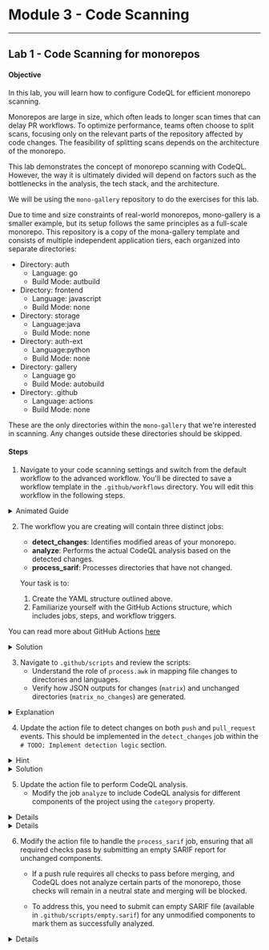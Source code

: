 # Module 3 - Code Scanning

---

## Lab 1 - Code Scanning for monorepos

#### Objective

In this lab, you will learn how to configure CodeQL for efficient monorepo scanning.

Monorepos are large in size, which often leads to longer scan times that can delay PR workflows. To optimize performance, teams often choose to split scans, focusing only on the relevant parts of the repository affected by code changes. The feasibility of splitting scans depends on the architecture of the monorepo.

This lab demonstrates the concept of monorepo scanning with CodeQL. However, the way it is ultimately divided will depend on factors such as the bottlenecks in the analysis, the tech stack, and the architecture.

We will be using the `mono-gallery` repository to do the exercises for this lab. 

Due to time and size constraints of real-world monorepos, mono-gallery is a smaller example, but its setup follows the same principles as a full-scale monorepo. This repository is a copy of the mona-gallery template and consists of multiple independent application tiers, each organized into separate directories:

- Directory: auth
    - Language: go
    - Build Mode: autbuild
- Directory: frontend
    - Language: javascript
    - Build Mode: none
- Directory: storage
    - Language:java
    - Build Mode: none
- Directory: auth-ext    
    - Language:python
    - Build Mode: none
- Directory: gallery
    - Language go
    - Build Mode: autobuild
- Directory: .github
    - Language: actions
    - Build Mode: none

These are the only directories within the `mono-gallery` that we're interested in scanning. Any changes outside these directories should be skipped. 

#### Steps

1. Navigate to your code scanning settings and switch from the default workflow to the advanced workflow. You'll be directed to save a workflow template in the `.github/workflows` directory. You will edit this workflow in the following steps.

<details>
  <summary> Animated Guide</summary>

  ![alt text](images/default-to-advanced.gif)

</details>


2. The workflow you are creating will contain three distinct jobs:
     - **detect_changes**: Identifies modified areas of your monorepo.
     - **analyze**: Performs the actual CodeQL analysis based on the detected changes.
     - **process_sarif**: Processes directories that have not changed. 
     
     Your task is to:
     1. Create the YAML structure outlined above.
     2. Familiarize yourself with the GitHub Actions structure, which includes jobs, steps, and workflow triggers.

You can read more about GitHub Actions [here](https://docs.github.com/en/actions)

   <details>
     <summary>Solution</summary>

    ```yaml

      name: "CodeQL Monorepo Analysis"

      on:
        push:
          branches: [ "main" ]
        pull_request:
          branches: [ "main" ]
        schedule:
          - cron: '19 1 * * 1'

      jobs:
        detect_changes:
          runs-on: ubuntu-latest
          permissions:
            actions: read
            contents: read
          outputs:
            matrix: ${{ steps.detect_changes.outputs.matrix }}
            matrix_no_changes: ${{ steps.detect_changes.outputs.matrix_no_changes }}
          steps:
            - name: Checkout repository
              uses: actions/checkout@v4
              with:
                fetch-depth: 2        
            - name: Find changed directories and map to directories and languages
              id: detect_changes
              run: |
                # TODO: Implement detection logic

        analyze:
          name: Analyze (${{ matrix.language }})
          needs: detect_changes
          runs-on: ubuntu-latest
          permissions:
            security-events: write
            packages: read
            actions: read
            contents: read
          strategy:
            fail-fast: true
            matrix:
              include: ${{ fromJson(needs.detect_changes.outputs.matrix) }}

          steps:
            - name: Checkout repository
              uses: actions/checkout@v4
              with:
                sparse-checkout: |
                  ${{ matrix.directory }}
                sparse-checkout-cone-mode: false
            # TODO: Implement CodeQL analysis steps

        process_sarif:
          name: Process SARIF
          needs: [detect_changes, analyze]
          runs-on: ubuntu-latest
          permissions:
            # required for all workflows
            security-events: write
            # required to fetch internal or private CodeQL packs
            packages: read
            # only required for workflows in private repositories
            actions: read
            contents: read
          strategy:
            fail-fast: true
            matrix: 
              include:  # TODO: Implement what needs to be passed into the matrix

          steps:
          - name: Checkout repository
            uses: actions/checkout@v4
            with:
              sparse-checkout: |
                 # TODO: Implement what needs to be checked out
              sparse-checkout-cone-mode: false
          
           # TODO: Implement processing unchanged files 
                

    ```    
   </details>


   3. Navigate to `.github/scripts` and review the scripts:
      - Understand the role of `process.awk` in mapping file changes to directories and languages.
      - Verify how JSON outputs for changes (`matrix`) and unchanged directories (`matrix_no_changes`) are generated.

   <details>
     <summary>Explanation</summary>

     This awk script processes a configuration file (1cfg_for_dir.txt`) that identifies the programming language and build mode for each directory. It then checks which directories have changes and which do not, and outputs this information in JSON format.
     
     Here is a step-by-step explanation of the script:
     
     **BEGIN Block**:
     Reads the `cfg_for_dir.txt` file line by line.
     Each line is split into fields based on the semicolon delimiter.
     Populates the `cfg_for_dir` associative array with the directory path as the key, and another associative array as the value, which contains the language and build mode for that directory.
     
     **Main Block**:
     For each record processed, it checks if the directory (the first field) is in `cfg_for_dir`.
     If the directory is not yet in the dirs array, it adds an entry to the dirs array with JSON-formatted information about the directory, language, and build mode.
     Also, it iterates through all keys in `cfg_for_dir` and checks if they are not in dirs. If they are not, it adds them to the no_changes array with similar JSON-formatted information.

     **END Block**:
     Outputs the contents of `dirs` and `no_changes` arrays in JSON format.
     The `changes` array contains directories where files have changed, while the `no_changes` array contains directories where no files have changed.
     The final output is a JSON object that lists directories with changes and directories without changes, each with their corresponding language and build mode. This can be used for further processing, such as code analysis or build orchestration.
     
   </details>

   4. Update the action file to detect changes on both `push` and `pull_request` events. This should be implemented in the `detect_changes` job within the `# TODO: Implement detection logic` section.

   <details>
     <summary>Hint</summary>
      - To detect changes on a pull request, use:
           `git diff --name-only ${{ github.event.pull_request.base.sha }} ${{ github.event.pull_request.head.sha }}` 
      -  To detect changes on a `push` use:
            `git diff --name-only HEAD^ HEAD`
      - Ensure the workflow fetches enough history by setting `fetch-depth: 2` on checkout.

   </details>

   <details>
     <summary>Solution</summary>

    ```yaml

      name: "CodeQL Monorepo Analysis"

      on:
        push:
          branches: [ "main" ]
        pull_request:
          branches: [ "main" ]
        schedule:
          - cron: '19 1 * * 1'

      jobs:
        detect_changes:
          runs-on: ubuntu-latest
          permissions:
            actions: read
            contents: read
          outputs:
            matrix: ${{ steps.detect_changes.outputs.matrix }}
            matrix_no_changes: ${{ steps.detect_changes.outputs.matrix_no_changes }}
          steps:
            - name: Checkout repository
              uses: actions/checkout@v4
              with:
                fetch-depth: 2        
            - name: Find changed directories and map to directories and languages
              id: detect_changes
              run: |
                cd .github/scripts
                if [[ ${{ github.event_name }} == 'pull_request' ]]; then
                DIFF=$(git diff --name-only ${{ github.event.pull_request.base.sha }} ${{ github.event.pull_request.head.sha }} | awk -f process.awk ) 
                CHANGES=$(echo "$DIFF" | jq -c '.changes')
                NO_CHANGES=$(echo "$DIFF" | jq -c '.no_changes')
              
                else
                  # For push events, compare with the previous commit
                  DIFF=$(git diff --name-only HEAD^ HEAD | awk -f process.awk)
                  CHANGES=$(echo "$DIFF" | jq -c '.changes')
                  NO_CHANGES=$(echo "$DIFF" | jq -c '.no_changes')
                fi

                # Store in output and also in a variable for debugging
                echo "matrix=$CHANGES" >> $GITHUB_OUTPUT
                echo "matrix_no_changes=$NO_CHANGES" >> $GITHUB_OUTPUT
          
                # Print the changes for debugging
                echo "Changes found: $CHANGES" 
                echo "No changes found: $NO_CHANGES"    

        ....
    ```   
     
   </details>

  5.  Update the action file to perform CodeQL analysis. 
       - Modify the job `analyze` to include CodeQL analysis for different components of the project using the `category` property.

   <details>

      <summary>Hint</summary>

          - Initialize CodeQL using:

          ```yaml
                  - name: Initialize CodeQL
                    uses: github/codeql-action/init@v3
          ```

          - Perform CodeQL analysis using:

          ```yaml
              - name: Perform CodeQL Analysis
              uses: github/codeql-action/analyze@v3
          ```

        - Use the `category` property to analyze different components separately, such as:

        `"/language:${{matrix.language}}/app:${{matrix.directory}}"`

   </details>    


  <details>

     <summary>Solution</summary>
          ```yaml

            analyze:
              name: Analyze (${{ matrix.language }})
              needs: detect_changes
              runs-on: 'ubuntu-latest' 
              permissions:
                # required for all workflows
                security-events: write
                # required to fetch internal or private CodeQL packs
                packages: read
                # only required for workflows in private repositories
                actions: read
                contents: read
              strategy:
                fail-fast: true
                matrix: 
                  include: ${{ fromJson(needs.detect_changes.outputs.matrix) }}

              steps:
                  - name: Checkout repository
                    uses: actions/checkout@v4
                    with:
                      sparse-checkout: |
                        ${{ matrix.directory }}
                        .github/scripts/empty.sarif
                      sparse-checkout-cone-mode: false       
                  - name: Initialize CodeQL
                    uses: github/codeql-action/init@v3
                    with:
                        languages: ${{ matrix.language }}
                        build-mode: ${{ matrix.build_mode }}
                  - name: Perform CodeQL Analysis
                    uses: github/codeql-action/analyze@v3
                    with:
                    category: "/language:${{matrix.language}}/app:${{matrix.directory}}"

          ```

  </details>

   6. Modify the action file to handle the `process_sarif` job, ensuring that all required checks pass by submitting an empty SARIF report for unchanged components.

      - If a push rule requires all checks to pass before merging, and CodeQL does not analyze certain parts of the monorepo, those checks will remain in a neutral state and merging will be blocked.
      
      - To address this, you need to submit can empty SARIF file (available in `.github/scripts/empty.sarif`) for any unmodified components to mark them as successfully analyzed.



   <details>
   
     <summary>Solution</summary>
     
          ```yaml
              process_sarif:
                name: Process SARIF
                needs: [detect_changes, analyze]
                runs-on: ubuntu-latest
                permissions:
                  # required for all workflows
                  security-events: write
                  # required to fetch internal or private CodeQL packs
                  packages: read
                  # only required for workflows in private repositories
                  actions: read
                  contents: read
                strategy:
                  fail-fast: true
                  matrix: 
                    include: ${{ fromJson(needs.detect_changes.outputs.matrix_no_changes) }}

                steps:
                - name: Checkout repository
                  uses: actions/checkout@v4
                  with:
                    sparse-checkout: |
                      .github/scripts/empty.sarif
                    sparse-checkout-cone-mode: false
                
                - name: Process SARIF
                  uses: github/codeql-action/upload-sarif@v3
                  with:
                      sarif_file: .github/scripts/empty.sarif
                      category: "/language:${{matrix.language}}/app:${{matrix.directory}}"
                      
          ```

    </details>


#### Final Solution 


   <details>


      <summary>Solution</summary>

        ```yaml

          # For most projects, this workflow file will not need changing; you simply need
          # to commit it to your repository.
          #
          # You may wish to alter this file to override the set of languages analyzed,
          # or to provide custom queries or build logic.
          #
          # ******** NOTE ********
          # We have attempted to detect the languages in your repository. Please check
          # the `language` matrix defined below to confirm you have the correct set of
          # supported CodeQL languages.
          #
          name: "CodeQL Monorepo Analysis"

          on:
            push:
              branches: [ "main" ]
            pull_request:
              branches: [ "main" ]
            schedule:
              - cron: '19 1 * * 1'

          jobs:
            detect_changes:
              runs-on: ubuntu-latest
              permissions:
                # only required for workflows in private repositories
                actions: read
                contents: read
              outputs:
                matrix: ${{ steps.detect_changes.outputs.matrix }}
                matrix_no_changes: ${{ steps.detect_changes.outputs.matrix_no_changes }}
              steps:
                - name: Checkout repository
                  uses: actions/checkout@v4
                  with:
                    fetch-depth: 2        
                - name: Find changed directories and map to directories and languages
                  id: detect_changes
                  run: |
                    cd .github/scripts
                    if [[ ${{ github.event_name }} == 'pull_request' ]]; then
                    DIFF=$(git diff --name-only ${{ github.event.pull_request.base.sha }} ${{ github.event.pull_request.head.sha }} | awk -f process.awk ) 
                    CHANGES=$(echo "$DIFF" | jq -c '.changes')
                    NO_CHANGES=$(echo "$DIFF" | jq -c '.no_changes')
                  
                    else
                      # For push events, compare with the previous commit
                      DIFF=$(git diff --name-only HEAD^ HEAD | awk -f process.awk)
                      CHANGES=$(echo "$DIFF" | jq -c '.changes')
                      NO_CHANGES=$(echo "$DIFF" | jq -c '.no_changes')
                    fi

                    # Store in output and also in a variable for debugging
                    echo "matrix=$CHANGES" >> $GITHUB_OUTPUT
                    echo "matrix_no_changes=$NO_CHANGES" >> $GITHUB_OUTPUT
              
                    # Print the changes for debugging
                    echo "Changes found: $CHANGES" 
                    echo "No changes found: $NO_CHANGES"

            analyze:
              name: Analyze (${{ matrix.language }})
              needs: detect_changes
              runs-on: 'ubuntu-latest' 
              permissions:
                # required for all workflows
                security-events: write
                # required to fetch internal or private CodeQL packs
                packages: read
                # only required for workflows in private repositories
                actions: read
                contents: read
              strategy:
                fail-fast: true
                matrix: 
                  include: ${{ fromJson(needs.detect_changes.outputs.matrix) }}

              steps:
                  - name: Checkout repository
                    uses: actions/checkout@v4
                    with:
                      sparse-checkout: |
                        ${{ matrix.directory }}
                        .github/scripts/empty.sarif
                      sparse-checkout-cone-mode: false       
                  - name: Initialize CodeQL
                    uses: github/codeql-action/init@v3
                    with:
                        languages: ${{ matrix.language }}
                        build-mode: ${{ matrix.build_mode }}
                  - name: Perform CodeQL Analysis
                    uses: github/codeql-action/analyze@v3
                    with:
                    category: "/language:${{matrix.language}}/app:${{matrix.directory}}"

            process_sarif:
                name: Process SARIF
                needs: [detect_changes, analyze]
                runs-on: ubuntu-latest
                permissions:
                  # required for all workflows
                  security-events: write
                  # required to fetch internal or private CodeQL packs
                  packages: read
                  # only required for workflows in private repositories
                  actions: read
                  contents: read
                strategy:
                  fail-fast: true
                  matrix: 
                    include: ${{ fromJson(needs.detect_changes.outputs.matrix_no_changes) }}

                steps:
                - name: Checkout repository
                  uses: actions/checkout@v4
                  with:
                    sparse-checkout: |
                      .github/scripts/empty.sarif
                    sparse-checkout-cone-mode: false
                
                - name: Process SARIF
                  uses: github/codeql-action/upload-sarif@v3
                  with:
                      sarif_file: .github/scripts/empty.sarif
                      category: "/language:${{matrix.language}}/app:${{matrix.directory}}"
        ```
  </details>

#### Discussion Points

- Why is efficient scanning critical in large monorepos? How do lengthy scan times impact developer productivity and pull request workflows?

- What factors determine whether splitting monorepo scans is feasible? How can a monorepo's architecture influence the ease or complexity of implementing split scans?

- Why is it necessary to handle categories that have not changed by submitting empty SARIF reports?

